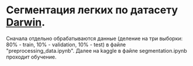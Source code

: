 # Сегментация легких по датасету [Darwin](https://data.mendeley.com/datasets/8gf9vpkhgy/1).
Сначала отдельно обрабатываются данные (деление на три выборки: 80% - train, 10% - validation, 10% - test) в файле "preprocessing_data.ipynb".
Далее на kaggle в файле segmentation.ipynb проходит обучение.
